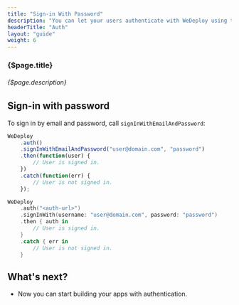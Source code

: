 ```yaml
---
title: "Sign-in With Password"
description: "You can let your users authenticate with WeDeploy using their email addresses and passwords."
headerTitle: "Auth"
layout: "guide"
weight: 6
---
```


### {$page.title}

###### {$page.description}

<article id="1">

## Sign-in with password

To sign in by email and password, call `signInWithEmailAndPassword`:

```javascript
WeDeploy
	.auth()
	.signInWithEmailAndPassword("user@domain.com", "password")
	.then(function(user) {
		// User is signed in.
	})
	.catch(function(err) {
		// User is not signed in.
	});
```
```swift
WeDeploy
	.auth("<auth-url>")
	.signInWith(username: "user@domain.com", password: "password")
	.then { auth in
		// User is signed in.
	}
	.catch { err in
		// User is not signed in.
	}
```

</article>

## What's next?

* Now you can start building your apps with authentication.
